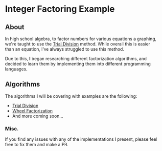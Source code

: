 # Integer Factoring Example

## About

In high school algebra, to factor numbers for various equations a graphing, we're taught to use the [Trial Division](https://en.wikipedia.org/wiki/Trial_division) method.
While overall this is easier than an equation, I've always struggled to use this method.

Due to this, I began researching different factorization algorithms, and decided to learn them by implementing them into different
programming languages.

## Algorithms

The algorithms I will be covering with examples are the following:

* [Trial Division](https://en.wikipedia.org/wiki/Trial_division)
* [Wheel Factorization](https://en.wikipedia.org/wiki/Wheel_factorization)
* And more coming soon...

### Misc.

If you find any issues with any of the implementations I present, please feel free to fix them and make a PR.
